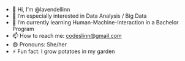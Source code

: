- 👋 Hi, I’m @lavendellinn
- 👀 I’m especially interested in Data Analysis / Big Data
- 🌱 I’m currently learning Human-Machine-Interaction in a Bachelor Program
- 📫 How to reach me: codeslinn@gmail.com
- 😄 Pronouns: She/her
- ⚡ Fun fact: I grow potatoes in my garden

